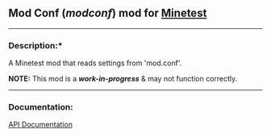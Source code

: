 ## Mod Conf (*modconf*) mod for [Minetest][]


---
### **Description:***

A Minetest mod that reads settings from 'mod.conf'.

**NOTE:** This mod is a ***work-in-progress*** & may not function correctly.


---
### **Documentation:**

[API Documentation](https://antummt.github.io/mod-modconf/api.html)


[Minetest]: http://www.minetest.net/
